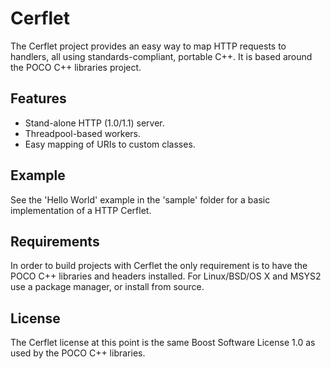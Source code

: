 # Cerflet #

The Cerflet project provides an easy way to map HTTP requests to handlers, all using standards-compliant, portable C++. It is based around the POCO C++ libraries project.

## Features ##

- Stand-alone HTTP (1.0/1.1) server.
- Threadpool-based workers.
- Easy mapping of URIs to custom classes.

## Example ##

See the 'Hello World' example in the 'sample' folder for a basic implementation of a HTTP Cerflet.

## Requirements ##

In order to build projects with Cerflet the only requirement is to have the POCO C++ libraries and headers installed. For Linux/BSD/OS X and MSYS2 use a package manager, or install from source.

## License ##

The Cerflet license at this point is the same Boost Software License 1.0 as used by the POCO C++ libraries.